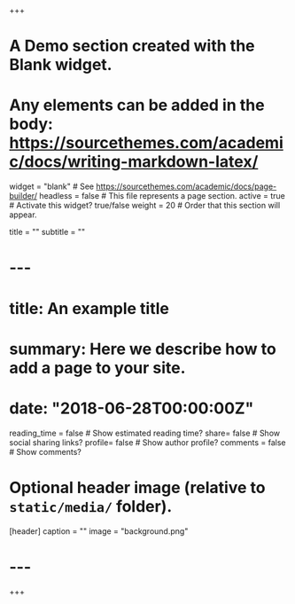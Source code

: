 +++
# A Demo section created with the Blank widget.
# Any elements can be added in the body: https://sourcethemes.com/academic/docs/writing-markdown-latex/

widget = "blank"  # See https://sourcethemes.com/academic/docs/page-builder/
headless = false  # This file represents a page section.
active = true  # Activate this widget? true/false
weight = 20  # Order that this section will appear.

title = ""
subtitle = ""

# ---
# title: An example title
# summary: Here we describe how to add a page to your site.
# date: "2018-06-28T00:00:00Z"

reading_time = false  # Show estimated reading time?
share=  false  # Show social sharing links?
profile=  false  # Show author profile?
comments = false  # Show comments?

# Optional header image (relative to `static/media/` folder).
[header]
caption = ""
  image = "background.png"
# ---

+++
